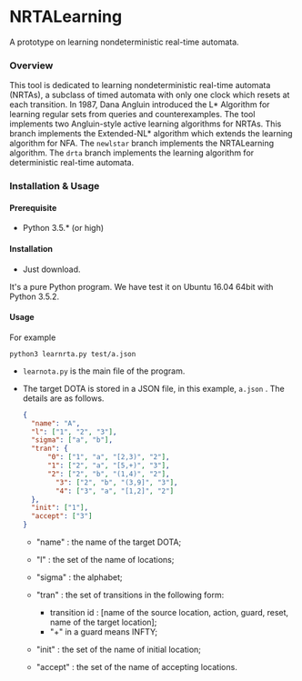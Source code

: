 # NRTALearning
A prototype on learning nondeterministic real-time automata.

### Overview 

This tool is dedicated to learning nondeterministic real-time automata (NRTAs), a subclass of timed automata with only one clock which resets at each transition. In 1987, Dana Angluin introduced the L* Algorithm for learning regular sets from queries and counterexamples. The tool implements two Angluin-style active learning algorithms for NRTAs. This branch implements the Extended-NL* algorithm which extends the learning algorithm for NFA. The `newlstar` branch implements the NRTALearning algorithm. The `drta` branch implements the learning algorithm for deterministic real-time automata.

### Installation & Usage

#### Prerequisite

- Python 3.5.* (or high)


#### Installation

- Just download.

It's a pure Python program.  We have test it on Ubuntu 16.04 64bit with Python 3.5.2.

#### Usage

For example

```shell
python3 learnrta.py test/a.json
```

- `learnota.py` is the main file of the program.

- The target DOTA is stored in a JSON file, in this example, `a.json` . The details are as follows.

  ```json
  {
    "name": "A",
    "l": ["1", "2", "3"],
    "sigma": ["a", "b"],
    "tran": {
  	    "0": ["1", "a", "[2,3)", "2"],
  	    "1": ["2", "a", "[5,+)", "3"],
  	    "2": ["2", "b", "(1,4)", "2"],
          "3": ["2", "b", "(3,9]", "3"],
          "4": ["3", "a", "[1,2]", "2"]
    },
    "init": ["1"],
    "accept": ["3"]
  }
  ```
  
  - "name" : the name of the target DOTA;
  - "l" : the set of the name of locations;
  - "sigma" : the alphabet;
  - "tran" : the set of transitions in the following form:
    - transition id : [name of the source location, action, guard, reset, name of the target location];
    - "+" in a guard means INFTY;
    
  - "init" : the set of the name of initial location;
  - "accept" : the set of the name of accepting locations.

